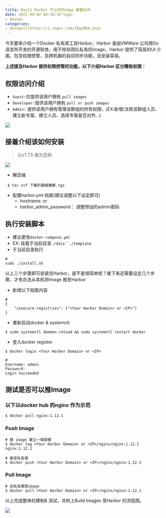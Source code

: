```yaml
---
title: Day11 Harbor 不让你的imge 暴露在外
date: 2021-09-02 08:28:35!tags:
- devops
categories: 
- devops[](https://i.imgur.com/IAguMb8.png)
---
```


今天要来介绍一个Docker 私有库工具Harbor，Harbor 是由VMWare 公司用Go 语言所开发的开源软体，用于除存团队私有的image，Harbor 提供了简易的UI 介面，包含权限控管，及跨机器的自动同步功能，且安装容易。

**上述提及Harbor 提供权限控管的功能，以下介绍Harbor 区分哪些权限：**

<!--more-->

## 权限访问介绍

-   `Guest:`仅提供该用户拥有 `pull images`
-   `Developer:`提供该用户拥有 `pull or push images`
-   `Admin:` 提供该用户拥有管理该群组的所有权限，(EX:新增/汰除该群组人员、建立新专案、建立人员、选择专案是否对外...)

![](https://i.imgur.com/Eaie9y4.png)

## 接着介绍该如何安装[](https://github.com/goharbor/harbor/releases)

> 以v1.7.5 做为范例

![](https://i.imgur.com/hw6GZnm.png)

-   解压缩

```
 $ tar xvf 下載的壓縮檔案.tgz
```

-   配置harbor.yml 档案(建议调整以下设定即可)
    -   hostname: or
    -   harbor\_admin\_password： 调整预设的admin密码

## 执行安装脚本

-   建议更改`docker-compose.yml`
-   EX: 挂载于当前目录`./data``./template`
-   于当前目录执行

```
#
sudo ./install.sh
```

以上三个步骤即可安装完Harbor，是不是很简单呢？接下来还需要设定几个步骤，才有办法从本机将Image 推至Harbor  

-   新增以下档案内容

```
#
{
    "insecure-registries": ["<Your Harbor Domain> or <IP>"]
}
```

-   重新启动docker & systemctl

```
$ sudo systemctl daemon-reload && sudo systemctl restart docker
```

-   登入docker register

```
$ docker login <Your Harbor Domain> or <IP>

#
Username: admin
Password:
Login Succeeded
```

## 测试是否可以推Image

### 以下以docker hub 的nginx 作为示范

```
$ docker pull nginx:1.12.1
```

### Push Image

```
# 替 image 建立一個版號
$ docker tag <Your Harbor Domain> or <IP>/nginx/nginx:1.12.1 nginx:1.12.1

# 推至私有庫
$ docker push <Your Harbor Domain> or <IP>/nginx/nginx:1.12.1
```

### Pull Image

```
# 從私有庫取image
$ docker pull <Your Harbor Domain> or <IP>/nginx/nginx:1.12.1
```

以上完成整体的建制& 测试，并附上Build Images 至Harbor 的流程图。

![](https://i.imgur.com/8UOrbVL.png)
